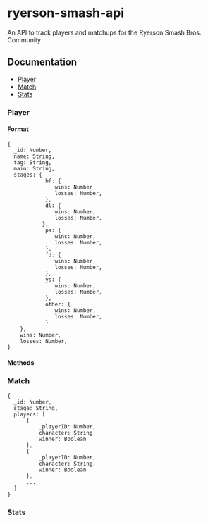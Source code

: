 # ryerson-smash-api
An API to track players and matchups for the Ryerson Smash Bros. Community

## Documentation

* [Player](#player)
* [Match](#match)
* [Stats](stats)


### Player

#### Format

```
{
  _id: Number,
  name: String,
  tag: String,
  main: String,
  stages: {
            bf: {
               wins: Number,
               losses: Number,
            },
            dl: {
               wins: Number,
               losses: Number,
           },
            ps: {
               wins: Number,
               losses: Number,
            },
            fd: {
               wins: Number,
               losses: Number,
            },
            ys: {
               wins: Number,
               losses: Number,
            },
            other: {
               wins: Number,
               losses: Number,
            }
    },
    wins: Number,
    losses: Number,
}
```

#### Methods
 
### Match

```
{
  _id: Number,
  stage: String,
  players: [
      {
          _playerID: Number,
          character: String,
          winner: Boolean
      },
      {
          _playerID: Number,
          character: String,
          winner: Boolean
      },
      ...
  ]
}
```
### Stats
